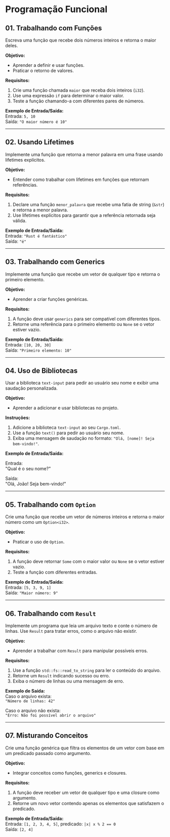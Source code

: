 # Programação Funcional

## 01. Trabalhando com Funções

Escreva uma função que recebe dois números inteiros e retorna o maior deles.

**Objetivo:**  

- Aprender a definir e usar funções.  
- Praticar o retorno de valores.

**Requisitos:**  

1. Crie uma função chamada `maior` que receba dois inteiros (`i32`).  
2. Use uma expressão `if` para determinar o maior valor.  
3. Teste a função chamando-a com diferentes pares de números.  

**Exemplo de Entrada/Saída:**  
Entrada: `5, 10`  
Saída: `"O maior número é 10"`

---

## 02. Usando Lifetimes

Implemente uma função que retorna a menor palavra em uma frase usando lifetimes explícitos.

**Objetivo:**  

- Entender como trabalhar com lifetimes em funções que retornam referências.  

**Requisitos:**  

1. Declare uma função `menor_palavra` que recebe uma fatia de string (`&str`) e retorna a menor palavra.  
2. Use lifetimes explícitos para garantir que a referência retornada seja válida.  

**Exemplo de Entrada/Saída:**  
Entrada: `"Rust é fantástico"`  
Saída: `"é"`

---

## 03. Trabalhando com Generics

Implemente uma função que recebe um vetor de qualquer tipo e retorna o primeiro elemento.

**Objetivo:**  

- Aprender a criar funções genéricas.  

**Requisitos:**  

1. A função deve usar `generics` para ser compatível com diferentes tipos.  
2. Retorne uma referência para o primeiro elemento ou `None` se o vetor estiver vazio.  

**Exemplo de Entrada/Saída:**  
Entrada: `[10, 20, 30]`  
Saída: `"Primeiro elemento: 10"`

---

## 04. Uso de Bibliotecas

Usar a biblioteca `text-input` para pedir ao usuário seu nome e exibir uma saudação personalizada.

**Objetivo:**  

- Aprender a adicionar e usar bibliotecas no projeto.

**Instruções:**

1. Adicione a biblioteca `text-input` ao seu `Cargo.toml`.
2. Use a função `text()` para pedir ao usuário seu nome.
3. Exiba uma mensagem de saudação no formato: `"Olá, [nome]! Seja bem-vindo!"`.

**Exemplo de Entrada/Saída:**

Entrada:  
"Qual é o seu nome?"

Saída:  
"Olá, João! Seja bem-vindo!"

---

## 05. Trabalhando com `Option`

Crie uma função que recebe um vetor de números inteiros e retorna o maior número como um `Option<i32>`.

**Objetivo:**  

- Praticar o uso de `Option`.  

**Requisitos:**  

1. A função deve retornar `Some` com o maior valor ou `None` se o vetor estiver vazio.  
2. Teste a função com diferentes entradas.  

**Exemplo de Entrada/Saída:**  
Entrada: `[5, 3, 9, 1]`  
Saída: `"Maior número: 9"`

---

## 06. Trabalhando com `Result`

Implemente um programa que leia um arquivo texto e conte o número de linhas. Use `Result` para tratar erros, como o arquivo não existir.

**Objetivo:**  

- Aprender a trabalhar com `Result` para manipular possíveis erros.  

**Requisitos:**  

1. Use a função `std::fs::read_to_string` para ler o conteúdo do arquivo.  
2. Retorne um `Result` indicando sucesso ou erro.  
3. Exiba o número de linhas ou uma mensagem de erro.  

**Exemplo de Saída:**  
Caso o arquivo exista:  
`"Número de linhas: 42"`

Caso o arquivo não exista:  
`"Erro: Não foi possível abrir o arquivo"`

---

## 07. Misturando Conceitos

Crie uma função genérica que filtra os elementos de um vetor com base em um predicado passado como argumento.

**Objetivo:**  

- Integrar conceitos como funções, generics e closures.  

**Requisitos:**  

1. A função deve receber um vetor de qualquer tipo e uma closure como argumento.  
2. Retorne um novo vetor contendo apenas os elementos que satisfazem o predicado.  

**Exemplo de Entrada/Saída:**  
Entrada: `[1, 2, 3, 4, 5]`, predicado: `|x| x % 2 == 0`  
Saída: `[2, 4]`
